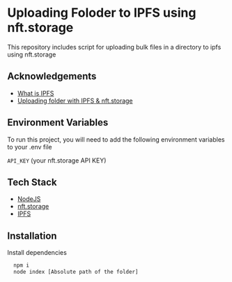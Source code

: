 # Uploading Foloder to IPFS using nft.storage

This repository includes script for uploading bulk files in a directory to ipfs using nft.storage

## Acknowledgements

- [What is IPFS](https://en.wikipedia.org/wiki/InterPlanetary_File_System)
- [Uploading folder with IPFS & nft.storage](https://nft.storage/docs/how-to/store-directory/#creating-a-project)

## Environment Variables

To run this project, you will need to add the following environment variables to your .env file

`API_KEY` (your nft.storage API KEY)

## Tech Stack

- [NodeJS](https://nodejs.org)
- [nft.storage](https://nft.storage)
- [IPFS](https://ipfs.io/)

## Installation

Install dependencies

```bash
  npm i
  node index [Absolute path of the folder]
```

